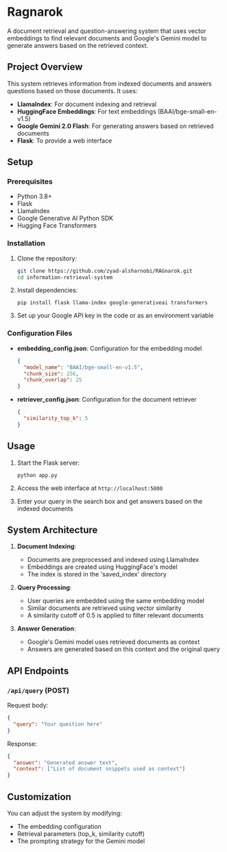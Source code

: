 # Ragnarok

A document retrieval and question-answering system that uses vector embeddings to find relevant documents and Google's Gemini model to generate answers based on the retrieved context.

## Project Overview

This system retrieves information from indexed documents and answers questions based on those documents. It uses:

- **LlamaIndex**: For document indexing and retrieval
- **HuggingFace Embeddings**: For text embeddings (BAAI/bge-small-en-v1.5)
- **Google Gemini 2.0 Flash**: For generating answers based on retrieved documents
- **Flask**: To provide a web interface

## Setup

### Prerequisites

- Python 3.8+
- Flask
- LlamaIndex
- Google Generative AI Python SDK
- Hugging Face Transformers

### Installation

1. Clone the repository:
   ```bash
   git clone https://github.com/zyad-alsharnobi/RAGnarok.git
   cd information-retrieval-system
   ```
   
2. Install dependencies:
   ```
   pip install flask llama-index google-generativeai transformers
   ```
3. Set up your Google API key in the code or as an environment variable

### Configuration Files

- **embedding_config.json**: Configuration for the embedding model
  ```json
  {
    "model_name": "BAAI/bge-small-en-v1.5",
    "chunk_size": 256,
    "chunk_overlap": 25
  }
  ```

- **retriever_config.json**: Configuration for the document retriever
  ```json
  {
    "similarity_top_k": 5
  }
  ```

## Usage

1. Start the Flask server:
   ```
   python app.py
   ```

2. Access the web interface at `http://localhost:5000`

3. Enter your query in the search box and get answers based on the indexed documents

## System Architecture

1. **Document Indexing**:
   - Documents are preprocessed and indexed using LlamaIndex
   - Embeddings are created using HuggingFace's model
   - The index is stored in the 'saved_index' directory

2. **Query Processing**:
   - User queries are embedded using the same embedding model
   - Similar documents are retrieved using vector similarity
   - A similarity cutoff of 0.5 is applied to filter relevant documents

3. **Answer Generation**:
   - Google's Gemini model uses retrieved documents as context
   - Answers are generated based on this context and the original query

## API Endpoints

### `/api/query` (POST)

Request body:
```json
{
  "query": "Your question here"
}
```

Response:
```json
{
  "answer": "Generated answer text",
  "context": ["List of document snippets used as context"]
}
```

## Customization

You can adjust the system by modifying:
- The embedding configuration
- Retrieval parameters (top_k, similarity cutoff)
- The prompting strategy for the Gemini model

